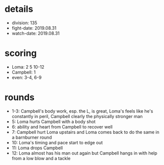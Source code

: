 # details

* division: 135
* fight-date: 2019.08.31
* watch-date: 2019.08.31

# scoring

* Loma: 2 5 10-12
* Campbell: 1
* even: 3-4, 6-9

# rounds

* 1-3: Campbell's body work, esp. the L, is great, Loma's feels like he's constantly in peril, Campbell clearly the physically stronger man
* 5: Loma hurts Campbell with a body shot
* 6: ability and heart from Campbell to recover well
* 7: Campbell hurt Loma upstairs and Loma comes back to do the same in a barnburner round
* 10: Loma's timing and pace start to edge out
* 11: Loma drops Campbell
* 12: Loma almost has his man out again but Campbell hangs in with help from a low blow and a tackle
